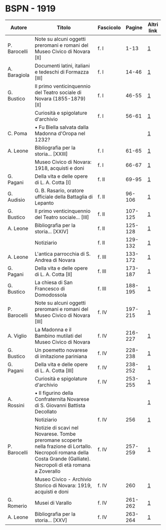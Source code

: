 # BSPN - 1919

| Autore       | Titolo                                                                                                                                                                  | Fascicolo | Pagine  | Altri link                                             |
|--------------|-------------------------------------------------------------------------------------------------------------------------------------------------------------------------|-----------|---------|--------------------------------------------------------|
| P. Barocelli | Note su alcuni oggetti preromani e romani del Museo Civico di Novara [II]                                                                                               | f. I      | 1-13    | [1](https://en.calameo.com/read/0072607354cec5dadaf9b) |
| A. Baragiola | Documenti latini, italiani e tedeschi di Formazza [III]                                                                                                                 | f. I      | 14-46   | [1](https://en.calameo.com/read/0072607354cec5dadaf9b) |
| G. Bustico   | Il primo venticinquennio del Teatro sociale di Novara (1855-1879) [II]                                                                                                  | f. I      | 46-55   | [1](https://en.calameo.com/read/0072607354cec5dadaf9b) |
|              | Curiosità e spigolature d'archivio                                                                                                                                      | f. I      | 56-61   | [1](https://en.calameo.com/read/0072607354cec5dadaf9b) |
| C. Poma      | • Fu Biella salvata dalla Madonna d'Oropa nel 1232?                                                                                                                     |           |         | [1](https://en.calameo.com/read/0072607354cec5dadaf9b) |
| A. Leone     | Bibliografia per la storia... [XXIII]                                                                                                                                   | f. I      | 61-65   | [1](https://en.calameo.com/read/0072607354cec5dadaf9b) |
|              | Museo Civico di Novara: 1918, acquisti e doni                                                                                                                           | f. I      | 66-67   | [1](https://en.calameo.com/read/0072607354cec5dadaf9b) |
| G. Pagani    | Della vita e delle opere di L. A. Cotta [I]                                                                                                                             | f. II     | 69-95   | [1](https://en.calameo.com/read/007260735ddbba0250668) |
| G. Audisio   | G. B. Rasario, oratore ufficiale della Battaglia di Lepanto                                                                                                             | f. II     | 96-106  | [1](https://en.calameo.com/read/007260735ddbba0250668) |
| G. Bustico   | Il primo venticinquennio del Teatro sociale... [III]                                                                                                                    | f. II     | 107-125 | [1](https://en.calameo.com/read/007260735ddbba0250668) |
| A. Leone     | Bibliografia per la storia... [XXIV]                                                                                                                                    | f. II     | 125-128 | [1](https://en.calameo.com/read/007260735ddbba0250668) |
|              | Notiziario                                                                                                                                                              | f. II     | 129-132 | [1](https://en.calameo.com/read/007260735ddbba0250668) |
| A. Leone     | L'antica parrocchia di S. Andrea di Novara                                                                                                                              | f. III    | 133-172 | [1](https://en.calameo.com/read/00726073563c990427089) |
| G. Pagani    | Della vita e delle opere di L. A. Cotta [II]                                                                                                                            | f. III    | 173-187 | [1](https://en.calameo.com/read/00726073563c990427089) |
| G. Bustico   | La chiesa di San Francesco di Domodossola                                                                                                                               | f. III    | 188-195 | [1](https://en.calameo.com/read/00726073563c990427089) |
| P. Barocelli | Note su alcuni oggetti preromani e romani del Museo Civico di Novara [III]                                                                                              | f. IV     | 197-215 | [1](https://en.calameo.com/read/007260735a5e4cdc4ec4c) |
| A. Viglio    | La Madonna e il Bambino mutilati del Museo Civico di Novara                                                                                                             | f. IV     | 216-227 | [1](https://en.calameo.com/read/007260735a5e4cdc4ec4c) |
| G. Bustico   | Un poemetto novarese di imitazione pariniana                                                                                                                            | f. IV     | 228-238 | [1](https://en.calameo.com/read/007260735a5e4cdc4ec4c) |
| G. Pagani    | Della vita e delle opere di L. A. Cotta [III]                                                                                                                           | f. IV     | 238-252 | [1](https://en.calameo.com/read/007260735a5e4cdc4ec4c) |
|              | Curiosità e spigolature d'archivio                                                                                                                                      | f. IV     | 253-255 | [1](https://en.calameo.com/read/007260735a5e4cdc4ec4c) |
| A. Rossini   | • Il figurino della Confraternita Novarese di S. Giovanni Battista Decollato                                                                                            |           |         | [1](https://en.calameo.com/read/007260735a5e4cdc4ec4c) |
|              | Notiziario                                                                                                                                                              | f. IV     | 256     | [1](https://en.calameo.com/read/007260735a5e4cdc4ec4c) |
| P. Barocelli | Notizie di scavi nel Novarese. Tombe preromane scoperte nella frazione di Lortallo. Necropoli romana della Costa Grande (Galliate). Necropoli di età romana a Zoverallo | f. IV     | 257-259 | [1](https://en.calameo.com/read/007260735a5e4cdc4ec4c) |
|              | Museo Civico - Archivio Storico di Novara: 1919, acquisti e doni                                                                                                        | f. IV     | 260     | [1](https://en.calameo.com/read/007260735a5e4cdc4ec4c) |
| G. Romerio   | Musei di Varallo                                                                                                                                                        | f. IV     | 261-262 | [1](https://en.calameo.com/read/007260735a5e4cdc4ec4c) |
| A. Leone     | Bibliografia per la storia... [XXV]                                                                                                                                     | f. IV     | 263-264 | [1](https://en.calameo.com/read/007260735a5e4cdc4ec4c) |

